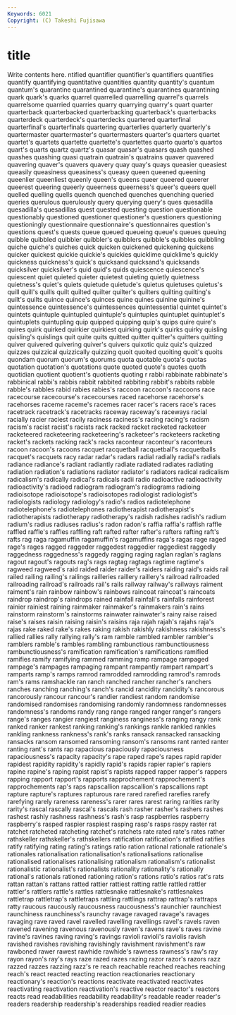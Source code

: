 ```yaml
---
Keywords: 6021 
Copyright: (C) Takeshi Fujisawa
---
```


# title

Write contents here.
ntified quantifier quantifier's quantifiers quantifies quantify quantifying quantitative quantities
quantity quantity's quantum quantum's quarantine quarantined quarantine's quarantines quarantining quark
quark's quarks quarrel quarrelled quarrelling quarrel's quarrels quarrelsome quarried quarries
quarry quarrying quarry's quart quarter quarterback quarterbacked quarterbacking quarterback's quarterbacks
quarterdeck quarterdeck's quarterdecks quartered quarterfinal quarterfinal's quarterfinals quartering quarterlies quarterly
quarterly's quartermaster quartermaster's quartermasters quarter's quarters quartet quartet's quartets quartette
quartette's quartettes quarto quarto's quartos quart's quarts quartz quartz's quasar
quasar's quasars quash quashed quashes quashing quasi quatrain quatrain's quatrains
quaver quavered quavering quaver's quavers quavery quay quay's quays queasier
queasiest queasily queasiness queasiness's queasy queen queened queening queenlier queenliest
queenly queen's queens queer queered queerer queerest queering queerly queerness
queerness's queer's queers quell quelled quelling quells quench quenched quenches
quenching queried queries querulous querulously query querying query's ques quesadilla
quesadilla's quesadillas quest quested questing question questionable questionably questioned questioner
questioner's questioners questioning questioningly questionnaire questionnaire's questionnaires question's questions quest's
quests queue queued queueing queue's queues queuing quibble quibbled quibbler
quibbler's quibblers quibble's quibbles quibbling quiche quiche's quiches quick quicken
quickened quickening quickens quicker quickest quickie quickie's quickies quicklime quicklime's
quickly quickness quickness's quick's quicksand quicksand's quicksands quicksilver quicksilver's quid
quid's quids quiescence quiescence's quiescent quiet quieted quieter quietest quieting
quietly quietness quietness's quiet's quiets quietude quietude's quietus quietuses quietus's
quill quill's quills quilt quilted quilter quilter's quilters quilting quilting's
quilt's quilts quince quince's quinces quine quines quinine quinine's quintessence
quintessence's quintessences quintessential quintet quintet's quintets quintuple quintupled quintuple's quintuples
quintuplet quintuplet's quintuplets quintupling quip quipped quipping quip's quips quire
quire's quires quirk quirked quirkier quirkiest quirking quirk's quirks quirky
quisling quisling's quislings quit quite quits quitted quitter quitter's quitters
quitting quiver quivered quivering quiver's quivers quixotic quiz quiz's quizzed
quizzes quizzical quizzically quizzing quoit quoited quoiting quoit's quoits quondam
quorum quorum's quorums quota quotable quota's quotas quotation quotation's quotations
quote quoted quote's quotes quoth quotidian quotient quotient's quotients quoting
r rabbi rabbinate rabbinate's rabbinical rabbi's rabbis rabbit rabbited rabbiting
rabbit's rabbits rabble rabble's rabbles rabid rabies rabies's raccoon raccoon's
raccoons race racecourse racecourse's racecourses raced racehorse racehorse's racehorses raceme
raceme's racemes racer racer's racers race's races racetrack racetrack's racetracks
raceway raceway's raceways racial racially racier raciest racily raciness raciness's
racing racing's racism racism's racist racist's racists rack racked racket
racketed racketeer racketeered racketeering racketeering's racketeer's racketeers racketing racket's rackets
racking rack's racks raconteur raconteur's raconteurs racoon racoon's racoons racquet
racquetball racquetball's racquetballs racquet's racquets racy radar radar's radars radial
radially radial's radials radiance radiance's radiant radiantly radiate radiated radiates
radiating radiation radiation's radiations radiator radiator's radiators radical radicalism radicalism's
radically radical's radicals radii radio radioactive radioactivity radioactivity's radioed radiogram
radiogram's radiograms radioing radioisotope radioisotope's radioisotopes radiologist radiologist's radiologists radiology
radiology's radio's radios radiotelephone radiotelephone's radiotelephones radiotherapist radiotherapist's radiotherapists radiotherapy
radiotherapy's radish radishes radish's radium radium's radius radiuses radius's radon
radon's raffia raffia's raffish raffle raffled raffle's raffles raffling raft
rafted rafter rafter's rafters rafting raft's rafts rag raga ragamuffin
ragamuffin's ragamuffins raga's ragas rage raged rage's rages ragged raggeder
raggedest raggedier raggediest raggedly raggedness raggedness's raggedy ragging raging raglan
raglan's raglans ragout ragout's ragouts rag's rags ragtag ragtags ragtime
ragtime's ragweed ragweed's raid raided raider raider's raiders raiding raid's
raids rail railed railing railing's railings railleries raillery raillery's railroad
railroaded railroading railroad's railroads rail's rails railway railway's railways raiment
raiment's rain rainbow rainbow's rainbows raincoat raincoat's raincoats raindrop raindrop's
raindrops rained rainfall rainfall's rainfalls rainforest rainier rainiest raining rainmaker
rainmaker's rainmakers rain's rains rainstorm rainstorm's rainstorms rainwater rainwater's rainy
raise raised raise's raises raisin raising raisin's raisins raja rajah
rajah's rajahs raja's rajas rake raked rake's rakes raking rakish
rakishly rakishness rakishness's rallied rallies rally rallying rally's ram ramble
rambled rambler rambler's ramblers ramble's rambles rambling rambunctious rambunctiousness rambunctiousness's
ramification ramification's ramifications ramified ramifies ramify ramifying rammed ramming ramp
rampage rampaged rampage's rampages rampaging rampant rampantly rampart rampart's ramparts
ramp's ramps ramrod ramrodded ramrodding ramrod's ramrods ram's rams ramshackle
ran ranch ranched rancher rancher's ranchers ranches ranching ranching's ranch's
rancid rancidity rancidity's rancorous rancorously rancour rancour's randier randiest random
randomise randomised randomises randomising randomly randomness randomnesses randomness's randoms randy
rang range ranged ranger ranger's rangers range's ranges rangier rangiest
ranginess ranginess's ranging rangy rank ranked ranker rankest ranking ranking's
rankings rankle rankled rankles rankling rankness rankness's rank's ranks ransack
ransacked ransacking ransacks ransom ransomed ransoming ransom's ransoms rant ranted
ranter ranting rant's rants rap rapacious rapaciously rapaciousness rapaciousness's rapacity
rapacity's rape raped rape's rapes rapid rapider rapidest rapidity rapidity's
rapidly rapid's rapids rapier rapier's rapiers rapine rapine's raping rapist
rapist's rapists rapped rapper rapper's rappers rapping rapport rapport's rapports
rapprochement rapprochement's rapprochements rap's raps rapscallion rapscallion's rapscallions rapt rapture
rapture's raptures rapturous rare rared rarefied rarefies rarefy rarefying rarely
rareness rareness's rarer rares rarest raring rarities rarity rarity's rascal
rascally rascal's rascals rash rasher rasher's rashers rashes rashest rashly
rashness rashness's rash's rasp raspberries raspberry raspberry's rasped raspier raspiest
rasping rasp's rasps raspy raster rat ratchet ratcheted ratcheting ratchet's
ratchets rate rated rate's rates rather rathskeller rathskeller's rathskellers ratification
ratification's ratified ratifies ratify ratifying rating rating's ratings ratio ration
rational rationale rationale's rationales rationalisation rationalisation's rationalisations rationalise rationalised rationalises
rationalising rationalism rationalism's rationalist rationalistic rationalist's rationalists rationality rationality's rationally
rational's rationals rationed rationing ration's rations ratio's ratios rat's rats
rattan rattan's rattans ratted rattier rattiest ratting rattle rattled rattler
rattler's rattlers rattle's rattles rattlesnake rattlesnake's rattlesnakes rattletrap rattletrap's rattletraps
rattling rattlings rattrap rattrap's rattraps ratty raucous raucously raucousness raucousness's
raunchier raunchiest raunchiness raunchiness's raunchy ravage ravaged ravage's ravages ravaging
rave raved ravel ravelled ravelling ravellings ravel's ravels raven ravened
ravening ravenous ravenously raven's ravens rave's raves ravine ravine's ravines
raving raving's ravings ravioli ravioli's raviolis ravish ravished ravishes ravishing
ravishingly ravishment ravishment's raw rawboned rawer rawest rawhide rawhide's rawness
rawness's raw's ray rayon rayon's ray's rays raze razed razes
razing razor razor's razors razz razzed razzes razzing razz's re
reach reachable reached reaches reaching reach's react reacted reacting reaction
reactionaries reactionary reactionary's reaction's reactions reactivate reactivated reactivates reactivating reactivation
reactivation's reactive reactor reactor's reactors reacts read readabilities readability readability's
readable reader reader's readers readership readership's readerships readied readier readies
